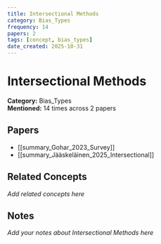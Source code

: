 ```yaml
---
title: Intersectional Methods
category: Bias_Types
frequency: 14
papers: 2
tags: [concept, bias_types]
date_created: 2025-10-31
---
```


# Intersectional Methods

**Category:** Bias_Types  
**Mentioned:** 14 times across 2 papers

## Papers

- [[summary_Gohar_2023_Survey]]
- [[summary_Jääskeläinen_2025_Intersectional]]

## Related Concepts

*Add related concepts here*

## Notes

*Add your notes about Intersectional Methods here*
